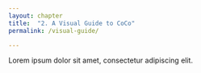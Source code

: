 ```yaml
---
layout: chapter
title:  "2. A Visual Guide to CoCo"
permalink: /visual-guide/

---
```

Lorem ipsum dolor sit amet, consectetur adipiscing elit. 